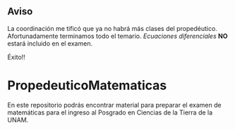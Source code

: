## Aviso

La coordinación me tificó que ya no habrá más clases del propedéutico. Afortunadamente terminamos todo el temario. *Ecuaciones diferenciales* **NO** estará incluido en el examen. 

Éxito!!



# PropedeuticoMatematicas

En este repositorio podrás encontrar material para preparar el examen de matemáticas para el ingreso al Posgrado en Ciencias de la Tierra de la UNAM.
